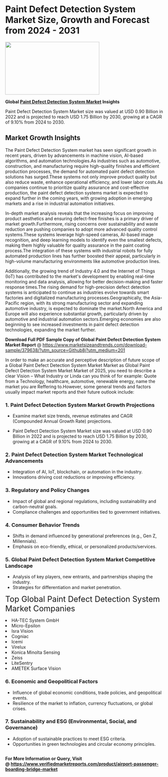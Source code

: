 <H1>Paint Defect Detection System Market Size, Growth and Forecast from 2024 - 2031</H1><img class="aligncenter size-medium wp-image-584254" src="https://thirdeyenews.in/wp-content/uploads/2024/09/Global-Market-Research-300x168.jpeg" alt="" width="300" height="168" /><p><strong>Global&nbsp;<a href="https://www.marketsizeandtrends.com/download-sample/379638/?utm_source=Github8j?utm_medium=201">Paint Defect Detection System Market</a> Insights</strong></p><p>Paint Defect Detection System Market size was valued at USD 0.90 Billion in 2022 and is projected to reach USD 1.75 Billion by 2030, growing at a CAGR of 9.10% from 2024 to 2030.</p><p><h2>Market Growth Insights</h2> <p>The Paint Defect Detection System market has seen significant growth in recent years, driven by advancements in machine vision, AI-based algorithms, and automation technologies.As industries such as automotive, construction, and manufacturing require high-quality finishes and efficient production processes, the demand for automated paint defect detection solutions has surged.These systems not only improve product quality but also reduce waste, enhance operational efficiency, and lower labor costs.As companies continue to prioritize quality assurance and cost-effective production, the paint defect detection systems market is expected to expand further in the coming years, with growing adoption in emerging markets and a rise in industrial automation initiatives.</p> <p>In-depth market analysis reveals that the increasing focus on improving product aesthetics and ensuring defect-free finishes is a primary driver of market growth.Furthermore, rising concerns over sustainability and waste reduction are pushing companies to adopt more advanced quality control systems.These systems leverage high-speed cameras, AI-based image recognition, and deep learning models to identify even the smallest defects, making them highly valuable for quality assurance in the paint coating process.The integration of these systems with industrial robots for fully automated production lines has further boosted their appeal, particularly in high-volume manufacturing environments like automotive production lines.</p> <p>Additionally, the growing trend of Industry 4.0 and the Internet of Things (IoT) has contributed to the market's development by enabling real-time monitoring and data analysis, allowing for better decision-making and faster response times.The rising demand for high-precision defect detection systems is anticipated to continue as industries evolve towards smart factories and digitalized manufacturing processes.Geographically, the Asia-Pacific region, with its strong manufacturing sector and expanding automotive industry, is expected to dominate the market.North America and Europe will also experience substantial growth, particularly driven by automotive and industrial automation sectors.Emerging economies are also beginning to see increased investments in paint defect detection technologies, expanding the market further.<p><span class=""><strong>Download Full PDF Sample Copy of Global Paint Defect Detection System Market Report</strong> @ <a href="https://www.marketsizeandtrends.com/download-sample/379638/?utm_source=Github8j?utm_medium=201" target="_blank">https://www.marketsizeandtrends.com/download-sample/379638/?utm_source=Github8j?utm_medium=201</a></span></p><p>In order to make an accurate and perceptive description of future scope of a Global&nbsp;Paint Defect Detection System Market Market as Global&nbsp;Paint Defect Detection System Market Market of 2025, you need to describe a clear Vision &ndash; What Industry or Linda can you think of for example: Quote from a Technology, healthcare, automotive, renewable energy, name the market you are Reffering to.However, some general trends and factors usually impact market reports and their future outlook include:</p><h3>1.&nbsp;<strong>Paint Defect Detection System Market Growth Projections</strong></h3><ul><li>Examine market size trends, revenue estimates and CAGR (Compounded Annual Growth Rate) projections.</li><li><p>Paint Defect Detection System Market size was valued at USD 0.90 Billion in 2022 and is projected to reach USD 1.75 Billion by 2030, growing at a CAGR of 9.10% from 2024 to 2030.</p></li></ul><h3>2.&nbsp;<strong>Paint Defect Detection System Market Technological Advancements</strong></h3><ul><li>Integration of AI, IoT, blockchain, or automation in the industry.</li><li>Innovations driving cost reductions or improving efficiency.</li></ul><h3>3.&nbsp;<strong>Regulatory and Policy Changes</strong></h3><ul><li>Impact of global and regional regulations, including sustainability and carbon-neutral goals.</li><li>Compliance challenges and opportunities tied to government initiatives.</li></ul><h3>4.&nbsp;<strong>Consumer Behavior Trends</strong></h3><ul><li>Shifts in demand influenced by generational preferences (e.g., Gen Z, Millennials).</li><li>Emphasis on eco-friendly, ethical, or personalized products/services.</li></ul><h3>5.&nbsp;<strong>Global Paint Defect Detection System Market Competitive Landscape</strong></h3><ul><li>Analysis of key players, new entrants, and partnerships shaping the industry.</li><li>Strategies for differentiation and market penetration.</li></ul><p data-pm-slice="1 1 []"><span style="color: inherit; font-family: inherit; font-size: 25px;">Top Global Paint Defect Detection System Market Companies</span></p><div class="" data-test-id=""><p><li>HA-TEC System GmbH</li><li> Micro-Epsilon</li><li> Isra Vision</li><li> Cogniac</li><li> Icemi</li><li> Virelux</li><li> Konica Minolta Sensing</li><li> Zeiss</li><li> LiteSentry</li><li> AMETEK Surface Vision</li></p></div><h3>6.&nbsp;<strong>Economic and Geopolitical Factors</strong></h3><ul><li>Influence of global economic conditions, trade policies, and geopolitical events.</li><li>Resilience of the market to inflation, currency fluctuations, or global crises.</li></ul><h3>7.&nbsp;<strong>Sustainability and ESG (Environmental, Social, and Governance)</strong></h3><ul><li>Adoption of sustainable practices to meet ESG criteria.</li><li>Opportunities in green technologies and circular economy principles.</li></ul><h2><strong style="font-size: 14px;">For More Information or Query, Visit @&nbsp;</strong><a style="background-color: #ffffff; font-size: 14px;" href="https://www.marketsizeandtrends.com/report/paint-defect-detection-system-market/" target="_blank">https://www.verifiedmarketreports.com/product/airport-passenger-boarding-bridge-market</a></h2>